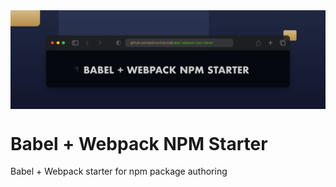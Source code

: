 <img src="https://raw.githubusercontent.com/optimumfuturist/babel-webpack-npm-starter/main/docs/babel-webpack.png" alt="webpack babel npm starter pack" align="center" />

<br />

# Babel + Webpack NPM Starter
Babel + Webpack starter for npm package authoring


